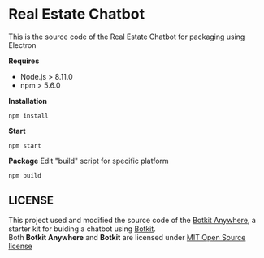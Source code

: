 # Real Estate Chatbot

This is the source code of the Real Estate Chatbot for packaging using Electron

**Requires**
* Node.js > 8.11.0
* npm > 5.6.0

**Installation**
```
npm install
```

**Start**
```
npm start
```

**Package**
Edit "build" script for specific platform
```
npm build
```

## LICENSE
This project used and modified the source code of the [Botkit Anywhere](https://github.com/howdyai/botkit-starter-web), a starter kit for buiding a chatbot using [Botkit](https://github.com/howdyai/botkit). \
Both **Botkit Anywhere** and **Botkit** are licensed under [MIT Open Source license](./LICENSE.md)
